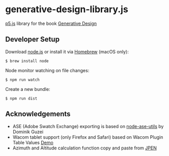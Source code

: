 generative-design-library.js
=============================

[p5.js](https://p5js.org/) library for the book [Generative Design](http://www.generative-gestaltung.de/)

Developer Setup
---------------
Download [node.js](https://nodejs.org/) or install it via [Homebrew](https://brew.sh/) (macOS only):

```
$ brew install node
```

Node monitor watching on file changes:

```
$ npm run watch
```

Create a new bundle:

```
$ npm run dist
```

Acknowledgements
----------------

* ASE (Adobe Swatch Exchange) exporting is based on [node-ase-utils](https://github.com/DominikGuzei/node-ase-utils) by Dominik Guzei
* Wacom tablet support (only Firefox and Safari) based on Wacom Plugin Table Values [Demo](http://www.wacomeng.com/web/TestFBPluginTable.html)
* Azimuth and Altitude calculation function copy and paste from [JPEN](http://jpen.sourceforge.net/api/current/src-html/jpen/PLevel.html)
